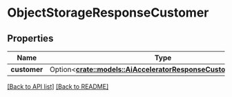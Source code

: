 # ObjectStorageResponseCustomer

## Properties

Name | Type | Description | Notes
------------ | ------------- | ------------- | -------------
**customer** | Option<[**crate::models::AiAcceleratorResponseCustomerCustomer**](AiAcceleratorResponseCustomerCustomer.md)> |  | 

[[Back to API list]](../README.md#documentation-for-api-endpoints) [[Back to README]](../README.md)


